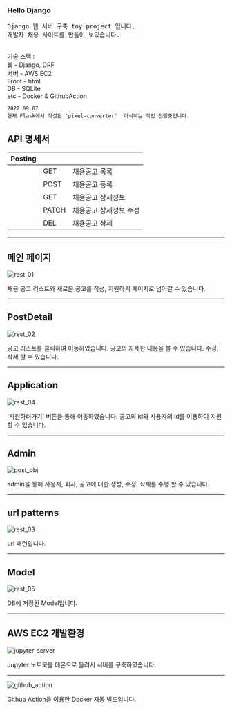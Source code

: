 ### Hello Django
<pre>
Django 웹 서버 구축 toy project 입니다.
개발자 채용 사이트를 만들어 보았습니다.

</pre>


기술 스택 : <br>
웹 - Django, DRF <br>
서버 - AWS EC2 <br>
Front - html <br>
DB - SQLite <br>
etc - Docker & GithubAction <br>

```
2022.09.07
현재 Flask에서 작성된 'pixel-converter'  이식하는 작업 진행중입니다.
```



## API 명세서

<!-- |Company|||
|---|---|---|
||GET|회사 목록|
||POST|회사 등록|
||GET|회사 상세정보|
||PATCH|회사 상세정보 수정|
||DEL|회사 삭제|

|User|||
|---|---|---|
||GET|사용자 목록|
||POST|사용자 등록|
||GET|사용자 상세정보|
||PATCH|사용자 상세정보 수정|
||DEL|사용자 삭제| -->

|Posting|||
|---|---|---|
||GET|채용공고 목록|
||POST|채용공고 등록|
||GET|채용공고 상세정보|
||PATCH|채용공고 상세정보 수정|
||DEL|채용공고 삭제|

<!-- |Application|||
|---|---|---|
||GET|지원내역 목록|
||POST|지원 등록|
||GET|지원내역 상세정보|
||PATCH|지원내역 수정|
||DEL|지원내역 삭제| -->

-----------

## 메인 페이지

![rest_01](https://user-images.githubusercontent.com/22446076/183009083-ecbca4b0-8e06-41a6-8c47-30f0e872e3dc.png)


채용 공고 리스트와 
새로운 공고를 작성, 지원하기 페이지로 넘어갈 수 있습니다.

----------

## PostDetail

![rest_02](https://user-images.githubusercontent.com/22446076/183009152-269da31c-87a0-4f2e-980d-2d76a409cb9b.png)

공고 리스트를 클릭하여 이동하였습니다.
공고의 자세한 내용을 볼 수 있습니다.
수정, 삭제 할 수 있습니다.

----------

## Application

![rest_04](https://user-images.githubusercontent.com/22446076/183015579-b2950bef-2082-4021-a873-733a7346a6b5.png)


'지원하러가기' 버튼을 통해 이동하였습니다.
공고의 id와 사용자의 id를 이용하여 지원 할 수 있습니다.

----------

## Admin

![post_obj](https://user-images.githubusercontent.com/22446076/177275042-e26a9eb4-af56-4235-bede-ecb18816052d.png)

admin을 통해 사용자, 회사, 공고에 대한 생성, 수정, 삭제를 수행 할 수 있습니다.


----------

## url patterns

![rest_03](https://user-images.githubusercontent.com/22446076/183015645-55d86d3b-069a-420a-bfe9-204b024fc135.png)

url 패턴입니다.

----------
## Model

![rest_05](https://user-images.githubusercontent.com/22446076/183015930-35eb5994-8638-44a7-8243-a8bfc6b061ae.png)


DB에 저장된 Model입니다.

----------

## AWS EC2 개발환경


![jupyter_server](https://user-images.githubusercontent.com/22446076/177480882-4edfd334-badf-4920-ad60-ef1e18b02362.png)

Jupyter 노트북을 데몬으로 돌려서 서버를 구축하였습니다.

----------

![github_action](https://user-images.githubusercontent.com/22446076/177481221-cb5058d0-8976-43df-9fdb-ea53a215fa4c.png)

Github Action을 이용한 Docker 자동 빌드입니다.
